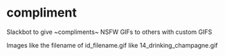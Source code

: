 # compliment
Slackbot to give ~compliments~ NSFW GIFs to others with custom GIFS

Images like the filename of id_filename.gif like 14_drinking_champagne.gif
